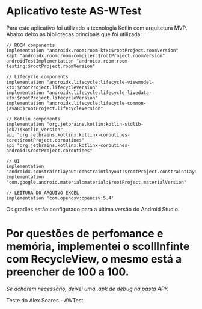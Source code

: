 # Aplicativo teste AS-WTest

Para este aplicativo foi utilizado a tecnologia Kotlin com arquitetura MVP.
Abaixo deixo as bibliotecas principais que foi utilizada:

    // ROOM components
    implementation "androidx.room:room-ktx:$rootProject.roomVersion"
    kapt "androidx.room:room-compiler:$rootProject.roomVersion"
    androidTestImplementation "androidx.room:room-testing:$rootProject.roomVersion"

    // Lifecycle components
    implementation "androidx.lifecycle:lifecycle-viewmodel-ktx:$rootProject.lifecycleVersion"
    implementation "androidx.lifecycle:lifecycle-livedata-ktx:$rootProject.lifecycleVersion"
    implementation "androidx.lifecycle:lifecycle-common-java8:$rootProject.lifecycleVersion"

    // Kotlin components
    implementation "org.jetbrains.kotlin:kotlin-stdlib-jdk7:$kotlin_version"
    api "org.jetbrains.kotlinx:kotlinx-coroutines-core:$rootProject.coroutines"
    api "org.jetbrains.kotlinx:kotlinx-coroutines-android:$rootProject.coroutines"

    // UI
    implementation "androidx.constraintlayout:constraintlayout:$rootProject.constraintLayoutVersion"
    implementation "com.google.android.material:material:$rootProject.materialVersion"
    
    // LEITURA DO ARQUIVO EXCEL
    implementation 'com.opencsv:opencsv:5.4'

Os gradles estão configurado para a última versão do Android Studio. 

# Por questões de perfomance e memória, implementei o scollInfinte com RecycleView, o mesmo está a preencher de 100 a 100.

*Se acharem necessário, deixei uma .apk de debug na pasta APK*

Teste do Alex Soares - AWTest
